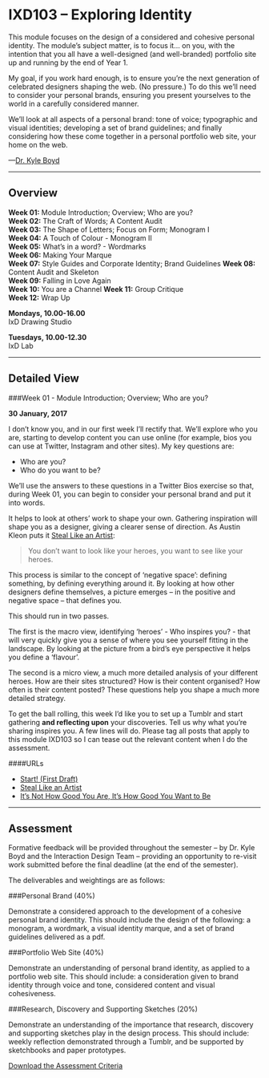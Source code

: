 IXD103 – Exploring Identity
===========================

This module focuses on the design of a considered and cohesive personal identity. The module’s subject matter, is to focus it… on you, with the intention that you all have a well-designed (and well-branded) portfolio site up and running by the end of Year 1.

My goal, if you work hard enough, is to ensure you’re the next generation of celebrated designers shaping the web. (No pressure.) To do this we’ll need to consider your personal brands, ensuring you present yourselves to the world in a carefully considered manner.

We’ll look at all aspects of a personal brand: tone of voice; typographic and visual identities; developing a set of brand guidelines; and finally considering how these come together in a personal portfolio web site, your home on the web.

—[Dr. Kyle Boyd](https://twitter.com/kylbyd)


----


Overview
--------

__Week 01:__ Module Introduction; Overview; Who are you?  
__Week 02:__ The Craft of Words; A Content Audit  
__Week 03:__ The Shape of Letters; Focus on Form; Monogram I  
__Week 04:__ A Touch of Colour -  Monogram II  
__Week 05:__ What’s in a word? -  Wordmarks   
__Week 06:__ Making Your Marque  
__Week 07:__ Style Guides and Corporate Identity; Brand Guidelines 
__Week 08:__ Content Audit and Skeleton  
__Week 09:__ Falling in Love Again  
__Week 10:__ You are a Channel 
__Week 11:__ Group Critique  
__Week 12:__ Wrap Up

__Mondays, 10.00-16.00__  
IxD Drawing Studio

__Tuesdays, 10.00-12.30__  
IxD Lab


----


Detailed View
-------------

###Week 01 - Module Introduction; Overview; Who are you?

__30 January, 2017__


I don’t know you, and in our first week I’ll rectify that. We’ll explore who you are, starting to develop content you can use online (for example, bios you can use at Twitter, Instagram and other sites). My key questions are:

+ Who are you?
+ Who do you want to be?

We’ll use the answers to these questions in a Twitter Bios exercise so that, during Week 01, you can begin to consider your personal brand and put it into words.

It helps to look at others’ work to shape your own. Gathering inspiration will shape you as a designer, giving a clearer sense of direction. As Austin Kleon puts it [Steal Like an Artist](http://www.amazon.co.uk/exec/obidos/ASIN/0761169253/monographic-21):

> You don’t want to look like your heroes, you want to see like your heroes.

This process is similar to the concept of ‘negative space’: defining something, by defining everything around it. By looking at how other designers define themselves, a picture emerges – in the positive and negative space – that defines you.

This should run in two passes.

The first is the macro view, identifying ‘heroes’ - Who inspires you? - that will very quickly give you a sense of where you see yourself fitting in the landscape. By looking at the picture from a bird’s eye perspective it helps you define a ‘flavour’.

The second is a micro view, a much more detailed analysis of your different heroes. How are their sites structured? How is their content organised? How often is their content posted? These questions help you shape a much more detailed strategy.

To get the ball rolling, this week I’d like you to set up a Tumblr and start gathering **and reflecting upon** your discoveries. Tell us why what you’re sharing inspires you. A few lines will do. Please tag all posts that apply to this module IXD103 so I can tease out the relevant content when I do the assessment.

####URLs

+ [Start! (First Draft)](https://github.com/fehler/tinybooks/tree/master/planets/start)
+ [Steal Like an Artist](http://www.amazon.co.uk/exec/obidos/ASIN/0761169253/monographic-21)
+ [It’s Not How Good You Are, It’s How Good You Want to Be](http://www.amazon.co.uk/exec/obidos/ASIN/0714843377/monographic-21)


----
<!---

###Week 02 - The Craft of Words; Content Audits

__6 February, 2017__


The language you use to describe yourself is important. Words matter. This week we’re exploring voice and tone, used well these define a brand. Are you: Boyd? Dr. Boyd? Kyle? Mr Kyle? I? He? (First person? Third person?)

To help you find your voice, we’ll do an analysis of others’ work, performing a ‘content audit’. This is all about research and discovery and will culminate with a short presentation in Tuesday’s lab session.

We’ll look at past winners in the net Awards’ Young Designer of the Year (or Young Developer of the Year) categories and audit their work so that we can learn from them. This process – of auditing content – maps onto the real world, where we often find ourselves, as designers, needing to audit a client’s content, making suggestions for improvement, or exploring the content of competitors.

We’ll also ask you to tease out three designers you admire, ‘heroes’, that we’ll use for a Product DNA exercise. The sum of your influences becomes you. 1 + 1 + 1 = 5. This is all about how you’re made up of all of the influences you inherit. How *looking* - **actually looking** - matters, hugely.

####URLs

+ [The Craft of Words](https://www.fivesimplesteps.com/products/the-craft-of-words)
+ [Voice and Tone](http://voiceandtone.com)
+ [Nicely Said](http://www.amazon.co.uk/exec/obidos/ASIN/0321988191/monographic-21)


----


###Week 03 - The Shape of Letters; Focus on Form; Monogram I

__13 February, 2017__


This week we’re looking at monograms, exploring how we can create bold and dynamic brands by combining letterforms. We’ll explore the history of monograms, setting them in a historical context, before exploring some contemporary examples.

At this point we’re focused on form, no colour. We’re considering letterforms - positive and negative space - and just working in black and white.

Your task this week is to create a personal monogram - combining two or more of your initials - as the first part of your personal identity journey. Before you do this, please create a moodboard- analogue or digital - to gather some inspiration. Please post your development work - research, screenshots, scans and photographs - to your Tumblrs.

Remember, the Tumblr is allocated 20% of the total marks, put in the requisite work here.


####URLs

+ [Monogram Project](https://www.instagram.com/monogramproject/)
+ [Wikipedia Rebrand](http://www.movingbrands.com/work/wikipedia-an-mb-internal-project)
+ [Celebrating Monogram (LV)](http://uk.louisvuitton.com/eng-gb/la-maison/celebrating-monogram-icon-and-the-iconoclasts)


----


###Week 04 - A Touch of Colour; Monogram II

__20 February, 2017__


This week we’ll develop our monograms by exploring how colour might be used as a part of the design process. We’ll explore colour systems - and colour in culture - and we’ll consider how developing a colour palette for your brand can define it.

We’ll take our first look at brand guidelines, exploring the guidelines for: Jamie Oliver; FIVEUSA; HM Government; and Ulster University. Finally, looking at Pentagram’s work for MIT, we’ll explore how some brands eschew colour, opting instead to avoid it and embrace the possibilities that black and white offers.

We’ll also run a series of small group critiques to give you a chance to get some formative feedback and to see how your peers are progressing.
 

####URLs


+ [City of Melbourne](https://www.behance.net/gallery/276451/city-of-melbourne)
+ [MIT Media Lab](http://www.underconsideration.com/brandnew/archives/new_logo_and_identity_for_mit_media_lab_by_pentagram.php#.VtreJMfHT8s)
+ [Pentagram Blog](http://www.pentagram.com/#/blog/113317)

----


###Week 05 - Wordmarks; What’s in a word?

__27 February, 2017__


This week we kick off with a critique of your monograms, affording you an opportunity to receive some formative feedback. This allows you to take on board the feedback and advice offered and continue to refine the work you’re doing before the final hand-in.

With our monograms defined, we explore wordmarks and their role as part of a considered identity campaign. We explore wordmarks throughout history, highlighting some examples of best practice. For inspiration we explore different categories of wordmarks, including calligraphic, script, typographic and geometric.

Finally, we explore the importance of kerning letterforms and paying attention to the all-important details.

####URLs

+ [Kerntype](http://type.method.ac)
+ [Typekit Practice](http://practice.typekit.com/lesson/)
+ [When to wordmark?](http://www.printmag.com/branding/when-to-wordmark-2/)


----

###Week 06 - Making Your Marque: Visual Design and Analogue Heaven

__06 March, 2017__

This week we undertook a full day sketchnoting workshop. This was designed to improve your drawing skills enabling you to communicate effectively using pen and paper.

We kicked off with some speed drawing exercises then sketchnoted a TED talk by Sir Ken Robinson. Finally we focused on building 25 ideas for brands in five minutes, an exercise in brainstorming and creativity. The outcomes for this were intended to trigger ideas for your visual brands. 

####URLs

+ [Doodlers, unite!](https://www.ted.com/talks/sunni_brown)
+ [The Sketchnote Handbook](http://www.amazon.co.uk/exec/obidos/ASIN/0321857895/monographic-21)
+ [Eva-Lotta Lamm](http://www.sketchnotesbook.com)


----
###Week 07 - Style Guides

__13 March, 2017__


This week we looked at the importance of developing style guides to underpin a cohesive brand identity. We explored the history of corporate identity systems considering how the principles of these have mapped onto contemporary digital equivalents.

We explored: pattern libraries; style tiles, element collages, and style guides.

####URLs

+ [Style Tiles](http://styletil.es)
+ [Element Collages](http://danielmall.com/articles/rif-element-collages/)
+ [Style Guides](http://styleguides.io)
+ + [Front-end Style Guides](http://maban.co.uk/projects/front-end-style-guides/)
+ [Creating Style Guides](http://alistapart.com/article/creating-style-guides)
+ [Twitter Brand Assets](https://about.twitter.com/company/brand-assets)

---

###Week 08 - Content Audit and Skeleton

__20 March, 2017__


This week we will be beginning to look at starting to designimg our own portfolio sites.  We will return to the three hero excercise were we look at how are design heroes structure their sites by conducting another content audit to give us a skeleton to how we design our own portfolio sites.

####URLs

+ [Portfolio Sites](http://www.webdesignerdepot.com/2016/07/the-best-new-portfolio-sites-july-2016/)
+ [Awwwards Portfolios](http://www.awwwards.com/websites/portfolio/)


----



###Week 09 - Falling in Love Again; The Journeyman

__27 March, 2017__


This week we looked at branding from a visual perspective. We explored the concept of ‘lovemarks’, brands that have ‘high love’ and ‘high respect’. We looked at a number of brands, including Howies, Build and Brewbot, exploring how they had considered every aspect of their brands and designed ‘touchpoints’ to communicate their values.

####URLs

+ [Lovemarks](http://www.lovemarks.com)
+ [Howies](http://www.carterwongdesign.com/clients/howies/)
+ [Build](https://www.flickr.com/search/?text=buildconf)

----


###Week 10 - You are a Channel

__03 April, 2017__

This we talk about you as a channel - how you communicate your brand using broadcast programming and the content mix.  How its important to gather material and share this with others through various channels. 


####URLs

+ [Front-end Style Guides](http://maban.co.uk/projects/front-end-style-guides/)
+ [Creating Style Guides](http://alistapart.com/article/creating-style-guides)
+ [Twitter Brand Assets](https://about.twitter.com/company/brand-assets)


----


###Week 11 - Group Critique

__24 April, 2017__

A group critique encouraging peer learning, this session affords an opportunity to gather feedback on the work done to date. Expect honest opinions, expressed fairly.

This critique affords the students formative feedback, providing them with an opportunity to address any issues and to improve the quality of the submission before the January hand-in.

####URLs

No URLs  this week


----


###Week 12 - Wrap Up

__01 May, 2017__

No Lecture - a chance for students to get feedback on their work before final hand in.

####URLs

No URLs this week.


----
--->

Assessment
----------

Formative feedback will be provided throughout the semester – by Dr. Kyle Boyd and the Interaction Design Team – providing an opportunity to re-visit work submitted before the final deadline (at the end of the semester).

The deliverables and weightings are as follows:


###Personal Brand (40%)

Demonstrate a considered approach to the development of a cohesive personal brand identity. This should include the design of the following: a monogram, a wordmark, a visual identity marque, and a set of brand guidelines delivered as a pdf.


###Portfolio Web Site (40%)

Demonstrate an understanding of personal brand identity, as applied to a portfolio web site. This should include: a consideration given to brand identity through voice and tone, considered content and visual cohesiveness.


###Research, Discovery and Supporting Sketches (20%)

Demonstrate an understanding of the importance that research, discovery and supporting sketches play in the design process. This should include: weekly reflection demonstrated through a Tumblr, and be supported by sketchbooks and paper prototypes.


[Download the Assessment Criteria](https://www.dropbox.com/s/62utme5ccwit4th/IXD103-Assessment-Criteria.xlsx?dl=0)

